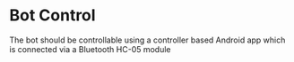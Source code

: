 # Bot Control
The bot should be controllable using a controller based Android app which is connected via a Bluetooth HC-05 module
